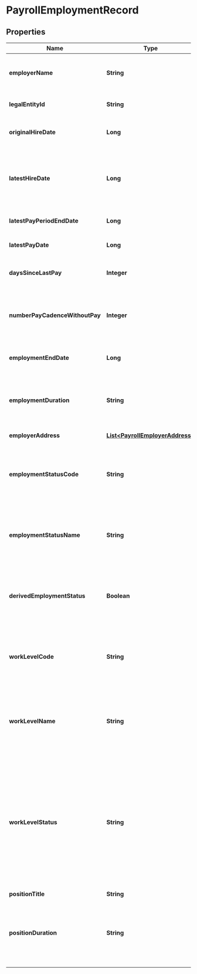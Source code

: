 

# PayrollEmploymentRecord


## Properties

| Name | Type | Description | Notes |
|------------ | ------------- | ------------- | -------------|
|**employerName** | **String** | Name of the employer as stated by the employer in the payroll system |  |
|**legalEntityId** | **String** | Employer identification number (EIN) |  [optional] |
|**originalHireDate** | **Long** | The original hired date of an employee at the company |  [optional] |
|**latestHireDate** | **Long** | If an employee leaves the company and returns later, then the employer states the latest hire date at the company |  [optional] |
|**latestPayPeriodEndDate** | **Long** | The most recent pay period’s end date. |  [optional] |
|**latestPayDate** | **Long** | The most recent pay date from an employer |  [optional] |
|**daysSinceLastPay** | **Integer** | The number of days since an employee was last paid |  [optional] |
|**numberPayCadenceWithoutPay** | **Integer** | The number of pay cadences an employee has not been paid; determined by the pay frequency |  [optional] |
|**employmentEndDate** | **Long** | The date an employee ended their employment at the company |  [optional] |
|**employmentDuration** | **String** | The length of time an employee has been employed with that employer in ISO 8601 format (e.g. P1Y6M0D) |  [optional] |
|**employerAddress** | [**List&lt;PayrollEmployerAddress&gt;**](PayrollEmployerAddress.md) | Array of addresses |  [optional] |
|**employmentStatusCode** | **String** | &#39;Status codes: &#x60;A&#x60; - Active, &#x60;NLE&#x60; - No Longer Employed, &#x60;L&#x60; - Leave, &#x60;O&#x60; - Other&#39;, &#x60;I&#x60; - Inactive, &#x60;U&#x60; - Unknown&#39; |  |
|**employmentStatusName** | **String** | &#39;Status name: &#x60;Active&#x60;, &#x60;No Longer Employed&#x60;, &#x60;Leave&#x60; or &#x60;Other&#x60;, &#x60;Inactive&#x60;, or &#x60;Unknown&#x60;&#39; |  |
|**derivedEmploymentStatus** | **Boolean** | Describes the employment status - it will be true if it is not directly stated by the employer, and false otherwise |  [optional] |
|**workLevelCode** | **String** | The abbreviate code for the employment level names (workLevelName) that we receive from the employer |  [optional] |
|**workLevelName** | **String** | The employment level name is whatever we receive from the employer, such as full time, part time, temp, contractor, and more |  [optional] |
|**workLevelStatus** | **String** | The categorized work level status. Enumerations are:  * &#x60;Temporary&#x60;  * &#x60;Seasonal&#x60;  * &#x60;Retired&#x60;  * &#x60;Student&#x60;  * &#x60;Full Time&#x60;  * &#x60;Part Time&#x60;  * &#x60;Unspecified&#x60;  This is a new field, currently enabled only for testing reports. It will be added for all reports in August 2021.  |  |
|**positionTitle** | **String** | Employee job title |  [optional] |
|**positionDuration** | **String** | The length of time an employee has been employed at their current or latest position for this employment in ISO 8601 format (eg P1Y6M0D) |  [optional] |



